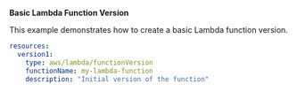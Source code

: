 **Basic Lambda Function Version**

This example demonstrates how to create a basic Lambda function version.

```yaml
resources:
  version1:
    type: aws/lambda/functionVersion
    functionName: my-lambda-function
    description: "Initial version of the function"
``` 